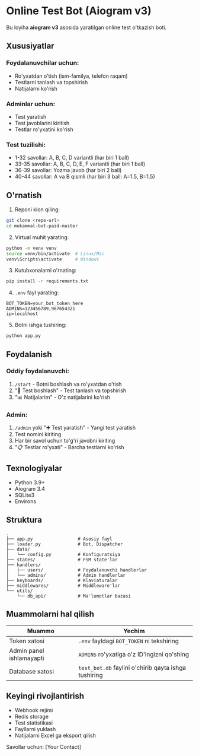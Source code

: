 # Online Test Bot (Aiogram v3)

Bu loyiha **aiogram v3** asosida yaratilgan online test o'tkazish boti.

## Xususiyatlar

### Foydalanuvchilar uchun:
- Ro'yxatdan o'tish (ism-familya, telefon raqam)
- Testlarni tanlash va topshirish
- Natijalarni ko'rish

### Adminlar uchun:
- Test yaratish
- Test javoblarini kiritish
- Testlar ro'yxatini ko'rish

### Test tuzilishi:
- 1-32 savollar: A, B, C, D variantli (har biri 1 ball)
- 33-35 savollar: A, B, C, D, E, F variantli (har biri 1 ball)
- 36-39 savollar: Yozma javob (har biri 2 ball)
- 40-44 savollar: A va B qismli (har biri 3 ball: A=1.5, B=1.5)

## O'rnatish

1. Reponi klon qiling:
```bash
git clone <repo-url>
cd mukammal-bot-paid-master
```

2. Virtual muhit yarating:
```bash
python -m venv venv
source venv/bin/activate  # Linux/Mac
venv\Scripts\activate     # Windows
```

3. Kutubxonalarni o'rnating:
```bash
pip install -r requirements.txt
```

4. `.env` fayl yarating:
```
BOT_TOKEN=your_bot_token_here
ADMINS=123456789,987654321
ip=localhost
```

5. Botni ishga tushiring:
```bash
python app.py
```

## Foydalanish

### Oddiy foydalanuvchi:
1. `/start` - Botni boshlash va ro'yxatdan o'tish
2. "📝 Test boshlash" - Test tanlash va topshirish
3. "📊 Natijalarim" - O'z natijalarini ko'rish

### Admin:
1. `/admin` yoki "➕ Test yaratish" - Yangi test yaratish
2. Test nomini kiriting
3. Har bir savol uchun to'g'ri javobni kiriting
4. "📋 Testlar ro'yxati" - Barcha testlarni ko'rish

## Texnologiyalar
- Python 3.9+
- Aiogram 3.4
- SQLite3
- Environs

## Struktura
```
.
├── app.py                 # Asosiy fayl
├── loader.py              # Bot, Dispatcher
├── data/
│   └── config.py          # Konfiguratsiya
├── states/                # FSM state'lar
├── handlers/
│   ├── users/             # Foydalanuvchi handlerlar
│   └── admins/            # Admin handlerlar
├── keyboards/             # Klaviaturalar
├── middlewares/           # Middleware'lar
└── utils/
    └── db_api/            # Ma'lumotlar bazasi
```

## Muammolarni hal qilish

| Muammo | Yechim |
|--------|--------|
| Token xatosi | `.env` fayldagi `BOT_TOKEN` ni tekshiring |
| Admin panel ishlamayapti | `ADMINS` ro'yxatiga o'z ID'ingizni qo'shing |
| Database xatosi | `test_bot.db` faylini o'chirib qayta ishga tushiring |

## Keyingi rivojlantirish
- Webhook rejimi
- Redis storage
- Test statistikasi
- Fayllarni yuklash
- Natijalarni Excel ga eksport qilish

Savollar uchun: [Your Contact]
